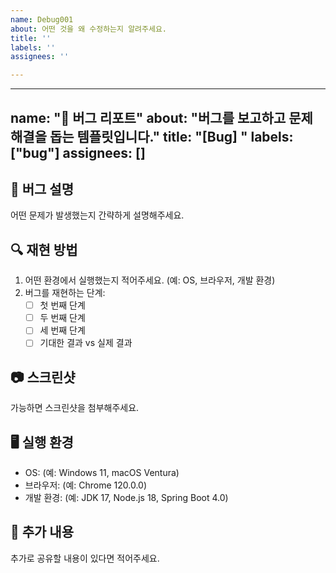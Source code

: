 ```yaml
---
name: Debug001
about: 어떤 것을 왜 수정하는지 알려주세요.
title: ''
labels: ''
assignees: ''

---
```


---
name: "🐞 버그 리포트"
about: "버그를 보고하고 문제 해결을 돕는 템플릿입니다."
title: "[Bug] "
labels: ["bug"]
assignees: []
---

## 🐛 버그 설명
어떤 문제가 발생했는지 간략하게 설명해주세요.

## 🔍 재현 방법
1. 어떤 환경에서 실행했는지 적어주세요. (예: OS, 브라우저, 개발 환경)
2. 버그를 재현하는 단계:
   - [ ] 첫 번째 단계
   - [ ] 두 번째 단계
   - [ ] 세 번째 단계
   - [ ] 기대한 결과 vs 실제 결과

## 📷 스크린샷
가능하면 스크린샷을 첨부해주세요.

## 🖥 실행 환경
- OS: (예: Windows 11, macOS Ventura)
- 브라우저: (예: Chrome 120.0.0)
- 개발 환경: (예: JDK 17, Node.js 18, Spring Boot 4.0)

## 📝 추가 내용
추가로 공유할 내용이 있다면 적어주세요.
